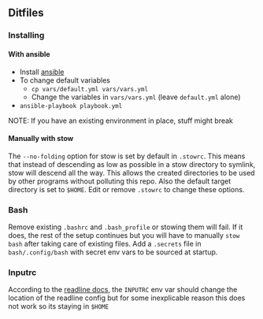 ## Ditfiles

### Installing

#### With ansible

- Install [ansible](https://docs.ansible.com/ansible/latest/installation_guide/index.html)
- To change default variables
    - `cp vars/default.yml vars/vars.yml`
    - Change the variables in `vars/vars.yml` (leave `default.yml` alone)
- `ansible-playbook playbook.yml`

NOTE: If you have an existing environment in place, stuff might break

#### Manually with stow

The `--no-folding` option for stow is set by default in `.stowrc`.
This means that instead of descending as low as possible in a stow directory to symlink, stow will descend all the way.
This allows the created directories to be used by other programs without polluting this repo.
Also the default target directory is set to `$HOME`. Edit or remove `.stowrc` to change these options.


### Bash

Remove existing `.bashrc` and `.bash_profile` or stowing them will fail.
If it does, the rest of the setup continues but you will have to manually `stow bash` after taking care of existing files.
Add a `.secrets` file in `bash/.config/bash` with secret env vars to be sourced at startup.


### Inputrc

According to the [readline docs](https://man7.org/linux/man-pages/man3/readline.3.html), the `INPUTRC` env var
should change the location of the readline config but for some inexplicable reason this does not work so its staying in `$HOME`
